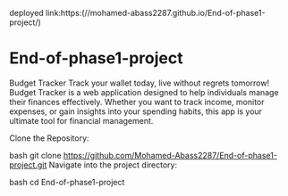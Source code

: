deployed link:https:(//mohamed-abass2287.github.io/End-of-phase1-project/)
# End-of-phase1-project
Budget Tracker
Track your wallet today, live without regrets tomorrow!
Budget Tracker is a web application designed to help individuals manage their finances effectively. Whether you want to track income, monitor expenses, or gain insights into your spending habits, this app is your ultimate tool for financial management.


<!-- Setup Instructions -->
Clone the Repository:

bash
git clone https://github.com/Mohamed-Abass2287/End-of-phase1-project.git
Navigate into the project directory:

bash
cd End-of-phase1-project
